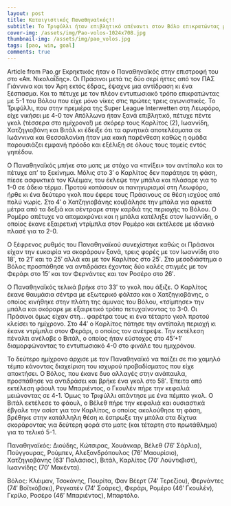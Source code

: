 ```yaml
---
layout: post
title: Καταιγιστικός Παναθηναϊκός!!
subtitle: Το Τριφύλλι ήταν επιβλητικό απέναντι στον Βόλο επικρατώντας με 5-1
cover-img: /assets/img/Pao-volos-1024x708.jpg
thumbnail-img: /assets/img/pao_volos.jpg
tags: [pao, win, goal]
comments: true
---
```

Article from Pao.gr 
Εκρηκτικός ήταν ο Παναθηναϊκός στην επιστροφή του στο «Απ. Νικολαΐδης». Οι Πράσινοι μετά τις δύο σερί ήττες από τον ΠΑΣ Γιάννινα και τον Άρη εκτός έδρας, έψαχνε μια αντίδραση κι ένα ξέσπασμα. Και το πέτυχε με τον πλέον εντυπωσιακό τρόπο επικρατώντας με 5-1 του Βόλου που είχε μόνο νίκες στις πρώτες τρεις αγωνιστικές. Το Τριφύλλι, που στην πρεμιέρα της Super League Interwetten στη Λεωφόρο, είχε νικήσει με 4-0 τον Απόλλωνα ήταν ξανά επιβλητικό, πέτυχε πέντε γκολ (τέσσερα στο ημίχρονο!) με σκόρερ τους Καρλίτος (2), Ιωαννίδη, Χατζηγιοβάνη και Βιτάλ κι έδειξε ότι τα αρνητικά αποτελέσματα σε Ιωάννινα και Θεσσαλονίκη ήταν μια κακή παρένθεση καθώς η ομάδα παρουσιάζει εμφανή πρόοδο και εξέλιξη σε όλους τους τομείς εντός γηπέδου.

Ο Παναθηναϊκός μπήκε στο ματς με στόχο να «πνίξει» τον αντίπαλο και το πέτυχε απ’ το ξεκίνημα. Μόλις στο 3′ ο Καρλίτος δεν παράτησε τη φάση, πίεσε ασφυκτικά τον Κλέιμαν, του έκλεψε την μπάλα και πλάσαρε για το 1-0 σε άδειο τέρμα.  Προτού κοπάσουν οι πανηγυρισμοί στη Λεωφόρο, ήρθε κι ένα δεύτερο γκολ που έφερε τους Πράσινους σε θέση ισχύος από πολύ νωρίς. Στο 4′ ο Χατζηγιοβάνης κουβάλησε την μπάλα για αρκετά μέτρα από τα δεξιά και σέντραρε στην καρδιά της περιοχής το Βόλου. Ο Ρομέρο απέτυχε να απομακρύνει και η μπάλα κατέληξε στον Ιωαννίδη, ο οποίος έκανε εξαιρετική ντρίμπλα στον Ρομέρο και εκτέλεσε με ιδανικό πλασέ για το 2-0.

Ο ξέφρενος ρυθμός του Παναθηναϊκού συνεχίστηκε καθώς οι Πράσινοι είχαν την ευκαιρία να σκοράρουν ξανά, τρεις φορές με τον Ιωαννίδη στο 18′, το 21′ και το 25′ αλλά και με τον Καρλίτος στο 25′. Στο μεσοδιάστημα ο Βόλος προσπάθησε να αντιδράσει έχοντας δύο καλές στιγμές με τον Φεράρι στο 15′ και τον Φερνάντες και τον Ροσέρο στο 26′.

Ο Παναθηναϊκός τελικά βρήκε στο 33′ το γκολ που άξιζε. Ο Καρλίτος έκανε θαυμάσια σέντρα με εξωτερικό φάλτσο και ο Χατζηγιοβάνης, ο οποίος κινήθηκε στην πλάτη της άμυνας του Βόλου, «τσίμπησε» την μπάλα και σκόραρε με εξαιρετικό τρόπο πετυχαίνοντας το 3-0. Οι Πράσινοι όμως είχαν στη… φαρέτρα τους κι ένα τέταρτο γκολ προτού κλείσει το ημίχρονο. Στο 44′ ο Καρλίτος πάτησε την αντίπαλη περιοχή κι έκανε ντρίμπλα στον Φεράρι, ο οποίος τον ανέτρεψε. Την εκτέλεση πέναλτι ανέλαβε ο Βιτάλ, ο οποίος ήταν εύστοχος στο 45’+1′ διαμορφώνοντας το εντυπωσιακό 4-0 στο φινάλε του ημιχρόνου.

Το δεύτερο ημίχρονο άρχισε με τον Παναθηναϊκό να παίζει σε πιο χαμηλό τέμπο κάνοντας διαχείριση του ισχυρού προβαδίσματος που είχε αποκτήσει. Ο Βόλος, που έκανε δυο αλλαγές στην ανάπαυλα, προσπάθησε να αντιδράσει και βρήκε ένα γκολ στο 58′. Έπειτα από εκτέλεση φάουλ του Μπαριέντος, ο Γκουλέν πήρε την κεφαλιά μειώνοντας σε 4-1. Όμως το Τριφύλλι απάντησε με ένα πέμπτο γκολ. Ο Βιτάλ εκτέλεσε το φάουλ, ο Βέλεθ πήρε την κεφαλιά και ουσιαστικά έβγαλε την ασίστ για τον Καρλίτος, ο οποίος ακολούθησε τη φάση, βρέθηκε στην κατάλληλη θέση κι έσπρωξε την μπάλα στα δίχτυα σκοράροντας για δεύτερη φορά στο ματς (και τέταρτη στο πρωτάθλημα) για το τελικό 5-1.

Παναθηναϊκός: Διούδης, Κώτσιρας, Χουάνκαρ, Βέλεθ (76′ Σάρλια), Πούγγουρας, Ρούμπεν, Αλεξανδρόπουλος (76′ Μαουρίσιο), Χατζηγιοβάνης (63′ Παλάσιος), Βιτάλ, Καρλίτος (70′ Λούντκβιστ), Ιωαννίδης (70′ Μακέντα).

Βόλος: Κλέιμαν, Τσοκάνης, Πουρίτα, Φαν Βέερτ (74′ Τερεζίου), Φερνάντες (74′ Βοϊτκόβσκι), Ρεγκατέν (74′ Σοάρες), Φεράρι, Ρομέρο (46′ Γκουλέν), Γκρίλο, Ροσέρο (46′ Μπαριέντος), Μπαρτόλο.
